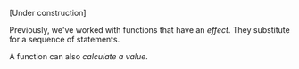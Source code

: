 \[Under construction\]

Previously, we've worked with functions that have an *effect*. They substitute for a sequence of statements.

A function can also *calculate a value*.
